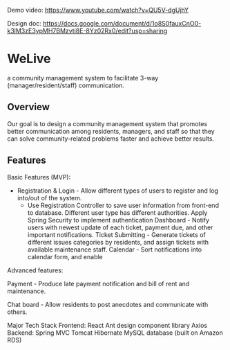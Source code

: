 Demo video: https://www.youtube.com/watch?v=QU5V-dgUjhY

Design doc: https://docs.google.com/document/d/1o8S0fauxCnO0-k3lM3zE3ypMH7BMzvti8E-8Yz02Rx0/edit?usp=sharing

# WeLive 

a community management system to facilitate 3-way (manager/resident/staff) communication.

## Overview

Our goal is to design a community management system that promotes better communication among residents, managers, and staff so that they can solve community-related problems faster and achieve better results. 

## Features

Basic Features (MVP):

* Registration & Login - Allow different types of users to register and log into/out of the system.
    * Use Registration Controller to save user information from front-end to database.
Different user type has different authorities.
Apply Spring Security to implement authentication
Dashboard - Notify users with newest update of each ticket, payment due, and other important notifications.
Ticket Submitting - Generate tickets of different issues categories by residents, and assign tickets with available maintenance staff.
Calendar - Sort notifications into calendar form, and enable 

Advanced features:

Payment - Produce late payment notification and bill of rent and maintenance.

Chat board - Allow residents to post anecdotes and communicate with others.

Major Tech Stack
Frontend: 
React
Ant design component library
Axios
Backend:
Spring MVC
Tomcat
Hibernate
MySQL database (built on Amazon RDS) 

